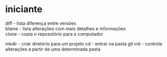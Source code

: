 # iniciante

<!--aula 1-->
diff - lista diferença entre versões <br>
blame - lista alterações com mais detalhes e informações <br>
clone - copia o reposotório para o computador <br>

<!--aula 2-->
mkdir - criar diretório para um projeto 
cd - entrar na pasta
git init - controla alterações a partir de uma determinada pasta 



<!-- Hello World - Git Site: https://guides.github.com/activities/hello-world/ --> 
